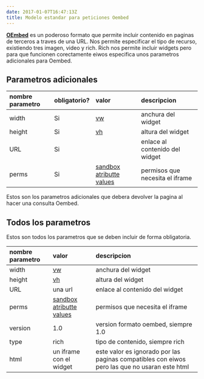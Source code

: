 ```yaml
---
date: 2017-01-07T16:47:13Z
title: Modelo estandar para peticiones Oembed
---
```


[**OEmbed**](http://oembed.com/) es un poderoso formato que permite incluir contenido en paginas de terceros a traves de una URL.
Nos permite especificar el tipo de recurso, existiendo tres imagen, video y rich.
Rich nos permite incluir widgets pero para que funcionen corectamente eiwos especifica unos parametros adicionales para Oembed.
## Parametros adicionales
|nombre parametro| obligatorio? |  valor     | descripcion      |
| :------------- | :----------- | :--------- | :--------------- |
| width          | Si           | [vw](http://www.w3schools.com/cssref/css_units.asp)| anchura del widget |
| height         | Si           | [vh](http://www.w3schools.com/cssref/css_units.asp)| altura del widget  |
| URL            | Si           |            | enlace al contenido del widget  |
| perms          | Si           | [sandbox atributte values](http://www.w3schools.com/tags/att_iframe_sandbox.asp#Attribute%20Values)| permisos que necesita el iframe  |

Estos son los parametros adicionales que debera devolver la pagina al hacer una consulta Oembed.
## Todos los parametros
Estos son todos los parametros que se deben incluir de forma obligatoria.

|nombre parametro |  valor     | descripcion      |
| :-------------  | :--------- | :--------------- |
| width           | [vw](http://www.w3schools.com/cssref/css_units.asp)| anchura del widget |
| height          | [vh](http://www.w3schools.com/cssref/css_units.asp)| altura del widget  |
| URL             | una url    | enlace al contenido del widget  |
| perms           |  [sandbox atributte values](http://www.w3schools.com/tags/att_iframe_sandbox.asp#Attribute%20Values)| permisos que necesita el iframe  |
| version         | 1.0        | version formato oembed, siempre 1.0 |
| type            | rich       | tipo de contenido, siempre rich     |
| html            | un iframe con el widget | este valor es ignorado por las paginas compatibles con eiwos pero las que no usaran este html |
